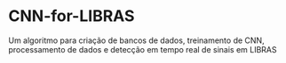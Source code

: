 # CNN-for-LIBRAS
Um algoritmo para criação de bancos de dados, treinamento de CNN, processamento de dados e detecção em tempo real de sinais em LIBRAS
